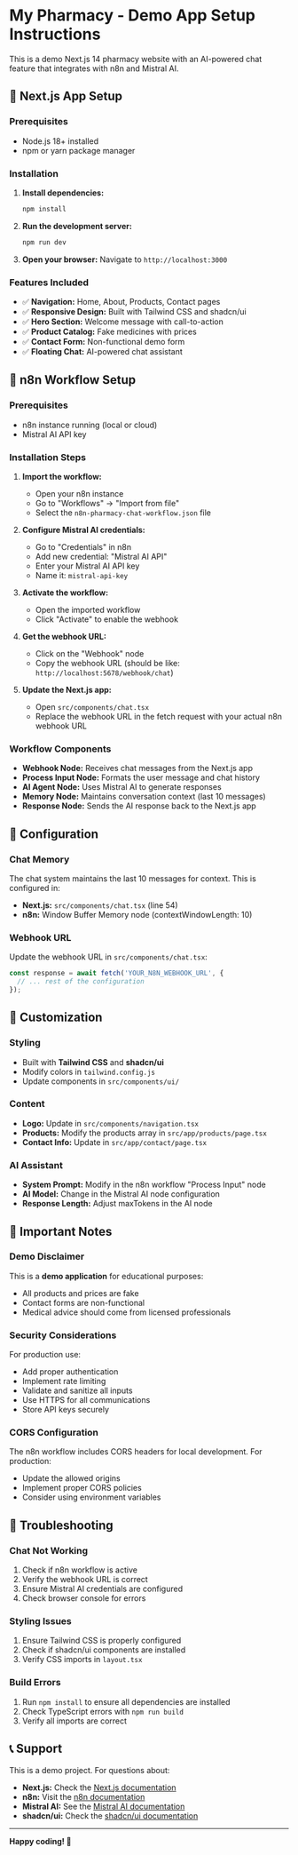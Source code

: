 # My Pharmacy - Demo App Setup Instructions

This is a demo Next.js 14 pharmacy website with an AI-powered chat feature that integrates with n8n and Mistral AI.

## 🚀 Next.js App Setup

### Prerequisites
- Node.js 18+ installed
- npm or yarn package manager

### Installation

1. **Install dependencies:**
   ```bash
   npm install
   ```

2. **Run the development server:**
   ```bash
   npm run dev
   ```

3. **Open your browser:**
   Navigate to `http://localhost:3000`

### Features Included

- ✅ **Navigation:** Home, About, Products, Contact pages
- ✅ **Responsive Design:** Built with Tailwind CSS and shadcn/ui
- ✅ **Hero Section:** Welcome message with call-to-action
- ✅ **Product Catalog:** Fake medicines with prices
- ✅ **Contact Form:** Non-functional demo form
- ✅ **Floating Chat:** AI-powered chat assistant

## 🤖 n8n Workflow Setup

### Prerequisites
- n8n instance running (local or cloud)
- Mistral AI API key

### Installation Steps

1. **Import the workflow:**
   - Open your n8n instance
   - Go to "Workflows" → "Import from file"
   - Select the `n8n-pharmacy-chat-workflow.json` file

2. **Configure Mistral AI credentials:**
   - Go to "Credentials" in n8n
   - Add new credential: "Mistral AI API"
   - Enter your Mistral AI API key
   - Name it: `mistral-api-key`

3. **Activate the workflow:**
   - Open the imported workflow
   - Click "Activate" to enable the webhook

4. **Get the webhook URL:**
   - Click on the "Webhook" node
   - Copy the webhook URL (should be like: `http://localhost:5678/webhook/chat`)

5. **Update the Next.js app:**
   - Open `src/components/chat.tsx`
   - Replace the webhook URL in the fetch request with your actual n8n webhook URL

### Workflow Components

- **Webhook Node:** Receives chat messages from the Next.js app
- **Process Input Node:** Formats the user message and chat history
- **AI Agent Node:** Uses Mistral AI to generate responses
- **Memory Node:** Maintains conversation context (last 10 messages)
- **Response Node:** Sends the AI response back to the Next.js app

## 🔧 Configuration

### Chat Memory
The chat system maintains the last 10 messages for context. This is configured in:
- **Next.js:** `src/components/chat.tsx` (line 54)
- **n8n:** Window Buffer Memory node (contextWindowLength: 10)

### Webhook URL
Update the webhook URL in `src/components/chat.tsx`:
```typescript
const response = await fetch('YOUR_N8N_WEBHOOK_URL', {
  // ... rest of the configuration
});
```

## 🎨 Customization

### Styling
- Built with **Tailwind CSS** and **shadcn/ui**
- Modify colors in `tailwind.config.js`
- Update components in `src/components/ui/`

### Content
- **Logo:** Update in `src/components/navigation.tsx`
- **Products:** Modify the products array in `src/app/products/page.tsx`
- **Contact Info:** Update in `src/app/contact/page.tsx`

### AI Assistant
- **System Prompt:** Modify in the n8n workflow "Process Input" node
- **AI Model:** Change in the Mistral AI node configuration
- **Response Length:** Adjust maxTokens in the AI node

## 🚨 Important Notes

### Demo Disclaimer
This is a **demo application** for educational purposes:
- All products and prices are fake
- Contact forms are non-functional
- Medical advice should come from licensed professionals

### Security Considerations
For production use:
- Add proper authentication
- Implement rate limiting
- Validate and sanitize all inputs
- Use HTTPS for all communications
- Store API keys securely

### CORS Configuration
The n8n workflow includes CORS headers for local development. For production:
- Update the allowed origins
- Implement proper CORS policies
- Consider using environment variables

## 📝 Troubleshooting

### Chat Not Working
1. Check if n8n workflow is active
2. Verify the webhook URL is correct
3. Ensure Mistral AI credentials are configured
4. Check browser console for errors

### Styling Issues
1. Ensure Tailwind CSS is properly configured
2. Check if shadcn/ui components are installed
3. Verify CSS imports in `layout.tsx`

### Build Errors
1. Run `npm install` to ensure all dependencies are installed
2. Check TypeScript errors with `npm run build`
3. Verify all imports are correct

## 📞 Support

This is a demo project. For questions about:
- **Next.js:** Check the [Next.js documentation](https://nextjs.org/docs)
- **n8n:** Visit the [n8n documentation](https://docs.n8n.io/)
- **Mistral AI:** See the [Mistral AI documentation](https://docs.mistral.ai/)
- **shadcn/ui:** Check the [shadcn/ui documentation](https://ui.shadcn.com/)

---

**Happy coding! 🎉**
